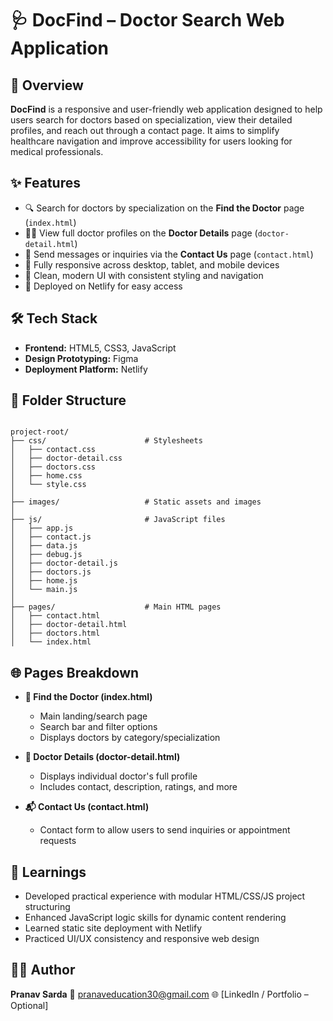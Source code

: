 
# 🩺 DocFind – Doctor Search Web Application

## 📌 Overview
**DocFind** is a responsive and user-friendly web application designed to help users search for doctors based on specialization, view their detailed profiles, and reach out through a contact page. It aims to simplify healthcare navigation and improve accessibility for users looking for medical professionals.

## ✨ Features
- 🔍 Search for doctors by specialization on the **Find the Doctor** page (`index.html`)
- 👨‍⚕️ View full doctor profiles on the **Doctor Details** page (`doctor-detail.html`)
- 📩 Send messages or inquiries via the **Contact Us** page (`contact.html`)
- 📱 Fully responsive across desktop, tablet, and mobile devices
- 🎨 Clean, modern UI with consistent styling and navigation
- 🚀 Deployed on Netlify for easy access

## 🛠️ Tech Stack
- **Frontend:** HTML5, CSS3, JavaScript 
- **Design Prototyping:** Figma
- **Deployment Platform:** Netlify

## 📁 Folder Structure

```

project-root/
├── css/                      # Stylesheets
│   ├── contact.css
│   ├── doctor-detail.css
│   ├── doctors.css
│   ├── home.css
│   └── style.css
│
├── images/                   # Static assets and images
│
├── js/                       # JavaScript files
│   ├── app.js
│   ├── contact.js
│   ├── data.js
│   ├── debug.js
│   ├── doctor-detail.js
│   ├── doctors.js
│   ├── home.js
│   └── main.js
│
├── pages/                    # Main HTML pages
│   ├── contact.html
│   ├── doctor-detail.html
│   ├── doctors.html
│   └── index.html
```

## 🌐 Pages Breakdown

- **🧭 Find the Doctor (index.html)**  
  - Main landing/search page
  - Search bar and filter options
  - Displays doctors by category/specialization

- **📄 Doctor Details (doctor-detail.html)**  
  - Displays individual doctor's full profile
  - Includes contact, description, ratings, and more

- **📬 Contact Us (contact.html)**  
  - Contact form to allow users to send inquiries or appointment requests


## 🎯 Learnings

* Developed practical experience with modular HTML/CSS/JS project structuring
* Enhanced JavaScript logic skills for dynamic content rendering
* Learned static site deployment with Netlify
* Practiced UI/UX consistency and responsive web design

## 👨‍💻 Author

**Pranav Sarda**
📧 [pranaveducation30@gmail.com](mailto:pranaveducation30@gmail.com)
🌐 \[LinkedIn / Portfolio – Optional]

